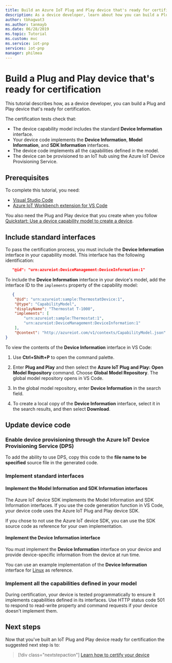 ```yaml
---
title: Build an Azure IoT Plug and Play device that's ready for certification | Microsoft Docs
description: As a device developer, learn about how you can build a Plug and Play device that's ready for certification.
author: tbhagwat3
ms.author: tanmayb
ms.date: 06/28/2019
ms.topic: Tutorial
ms.custom: mvc
ms.service: iot-pnp
services: iot-pnp
manager: philmea
---
```


# Build a Plug and Play device that's ready for certification

This tutorial describes how, as a device developer, you can build a Plug and Play device that's ready for certification.

The certification tests check that:

- The device capability model includes the standard **Device Information** interface.
- Your device code implements the **Device Information**, **Model Information**, and **SDK Information** interfaces.
- The device code implements all the capabilities defined in the model.
- The device can be provisioned to an IoT hub using the Azure IoT Device Provisioning Service.

## Prerequisites

To complete this tutorial, you need:

- [Visual Studio Code](https://code.visualstudio.com/download)
- [Azure IoT Workbench extension for VS Code](https://github.com/Azure/Azure-IoT-PnP-Preview/blob/master/VSCode/README.md#installation)

You also need the Plug and Play device that you create when you follow [Quickstart: Use a device capability model to create a device](quickstart-create-pnp-device.md).

## Include standard interfaces

To pass the certification process, you must include the **Device Information** interface in your capability model. This interface has the following identification:

```json
   "@id": "urn:azureiot:DeviceManagement:DeviceInformation:1"
```

To include the **Device Information** interface in your device's model, add the interface ID to the `implements` property of the capability model:

```json
   {
    "@id": "urn:azureiot:sample:ThermostatDevice:1",
    "@type": "CapabilityModel",
    "displayName": "Thermostat T-1000",
    "implements": [
        "urn:azureiot:sample:Thermostat:1",
        "urn:azureiot:DeviceManagement:DeviceInformation:1"
    ],
    "@context": "http://azureiot.com/v1/contexts/CapabilityModel.json"
}
```

To view the contents of the **Device Information** interface in VS Code:

1. Use **Ctrl+Shift+P** to open the command palette.

1. Enter **Plug and Play** and then select the **Azure IoT Plug and Play: Open Model Repository** command. Choose **Global Model Repository**. The global model repository opens in VS Code.

1. In the global model repository, enter **Device Information** in the search field.

1. To create a local copy of the **Device Information** interface, select it in the search results, and then select **Download**.

## Update device code

### Enable device provisioning through the Azure IoT Device Provisioning Service (DPS)

To add the ability to use DPS, copy this code to the **file name to be specified** source file in the generated code.

### Implement standard interfaces

#### Implement the Model Information and SDK Information interfaces

The Azure IoT device SDK implements the Model Information and SDK Information interfaces. If you use the code generation function in VS Code, your device code uses the Azure IoT Plug and Play device SDK.

If you chose to not use the Azure IoT device SDK, you can use the SDK source code as reference for your own implementation.

#### Implement the Device Information interface

You must implement the **Device Information** interface on your device and provide device-specific information from the device at run time.

You can use an example implementation of the **Device Information** interface for [Linux](https://github.com/Azure/azure-iot-sdk-c-pnp/) as reference.

### Implement all the capabilities defined in your model

During certification, your device is tested programmatically to ensure it implements capabilities defined in its interfaces. Use HTTP status code 501 to respond to read-write property and command requests if your device doesn't implement them.

## Next steps

Now that you've built an IoT Plug and Play device ready for certification the suggested next step is to:

> [!div class="nextstepaction"]
> [Learn how to certify your device](tutorial-certification-test.md)
